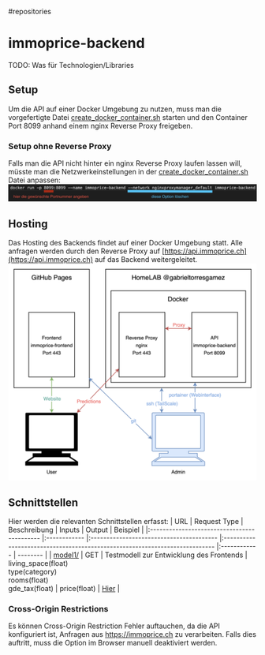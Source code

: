 #repositories 
# immoprice-backend
TODO: Was für Technologien/Libraries
## Setup
Um die API auf einer Docker Umgebung zu nutzen, muss man die vorgefertigte Datei [create_docker_container.sh](https://github.com/Immobilienrechner-Challenge/immoprice-backend/blob/main/create_docker_container.sh) starten und den Container Port 8099 anhand einem nginx Reverse Proxy freigeben. 
### Setup ohne Reverse Proxy
Falls man die API nicht hinter ein nginx Reverse Proxy laufen lassen will, müsste man die Netzwerkeinstellungen in der [create_docker_container.sh](https://github.com/Immobilienrechner-Challenge/immoprice-backend/blob/main/create_docker_container.sh) Datei anpassen:
![Einstellung Docker](EinstellungDocker.png)

## Hosting
Das Hosting des Backends findet auf einer Docker Umgebung statt. Alle anfragen werden durch den Reverse Proxy auf [https://api.immoprice.ch](https://api.immoprice.ch) auf das Backend weitergeleitet. 
![Immoprice Hosting](Setup.png)
## Schnittstellen
Hier werden die relevanten Schnittstellen erfasst:
| URL                                         | Request Type | Beschreibung                             | Inputs                                                                      | Output       | Beispiel |
|:------------------------------------------- |:------------ |:---------------------------------------- |:--------------------------------------------------------------------------- |:------------ | -------- |
| [model1/](https://api.immoprice.ch/model1/) | GET          | Testmodell zur Entwicklung des Frontends | living_space(float) <br> type(category)<br> rooms(float)<br> gde_tax(float) | price(float) | [Hier](http://api.immoprice.ch/model1/?living_space=105&type=flat&rooms=5.5&gde_tax=4) |
### Cross-Origin Restrictions
Es können Cross-Origin Restriction Fehler auftauchen, da die API konfiguriert ist, Anfragen aus https://immoprice.ch zu verarbeiten. Falls dies auftritt, muss die Option im Browser manuell deaktiviert werden.